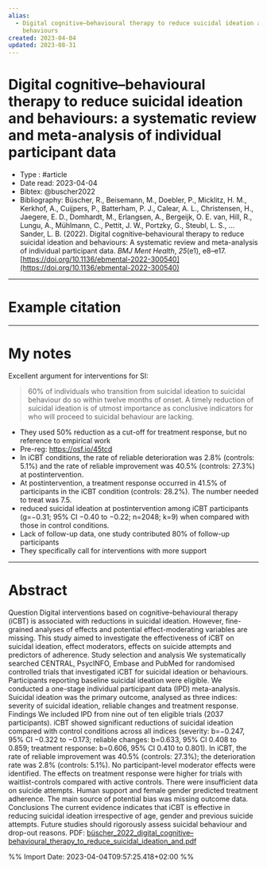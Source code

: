 ```yaml
---
alias:
  - Digital cognitive–behavioural therapy to reduce suicidal ideation and
    behaviours
created: 2023-04-04
updated: 2023-08-31
---
```


# Digital cognitive–behavioural therapy to reduce suicidal ideation and behaviours: a systematic review and meta-analysis of individual participant data

- Type : #article 
- Date read: 2023-04-04
- Bibtex: @buscher2022
- Bibliography: Büscher, R., Beisemann, M., Doebler, P., Micklitz, H. M., Kerkhof, A., Cuijpers, P., Batterham, P. J., Calear, A. L., Christensen, H., Jaegere, E. D., Domhardt, M., Erlangsen, A., Bergeijk, O. E. van, Hill, R., Lungu, A., Mühlmann, C., Pettit, J. W., Portzky, G., Steubl, L. S., … Sander, L. B. (2022). Digital cognitive–behavioural therapy to reduce suicidal ideation and behaviours: A systematic review and meta-analysis of individual participant data. _BMJ Ment Health_, _25_(e1), e8–e17. [https://doi.org/10.1136/ebmental-2022-300540](https://doi.org/10.1136/ebmental-2022-300540)

---
# Example citation


---
# My notes

Excellent argument for interventions for SI:
> 60% of individuals who transition from suicidal ideation to suicidal behaviour do so within twelve months of onset. A timely reduction of suicidal ideation is of utmost importance as conclusive indicators for who will proceed to suicidal behaviour are lacking.
- They used 50% reduction as a cut-off for treatment response, but no reference to empirical work
- Pre-reg: https://osf.io/45tcd
- In iCBT conditions, the rate of reliable deterioration was 2.8% (controls: 5.1%) and the rate of reliable improvement was 40.5% (controls: 27.3%) at postintervention.
- At postintervention, a treatment response occurred in 41.5% of participants in the iCBT condition (controls: 28.2%). The number needed to treat was 7.5.
- reduced suicidal ideation at postintervention among iCBT participants (g=−0.31; 95% CI −0.40 to −0.22; n=2048; k=9) when compared with those in control conditions.
- Lack of follow-up data, one study contributed 80% of follow-up participants
- They specifically call for interventions with more support

---

# Abstract
Question Digital interventions based on cognitive–behavioural therapy (iCBT) is associated with reductions in suicidal ideation. However, fine-grained analyses of effects and potential effect-moderating variables are missing. This study aimed to investigate the effectiveness of iCBT on suicidal ideation, effect moderators, effects on suicide attempts and predictors of adherence.
Study selection and analysis We systematically searched CENTRAL, PsycINFO, Embase and PubMed for randomised controlled trials that investigated iCBT for suicidal ideation or behaviours. Participants reporting baseline suicidal ideation were eligible. We conducted a one-stage individual participant data (IPD) meta-analysis. Suicidal ideation was the primary outcome, analysed as three indices: severity of suicidal ideation, reliable changes and treatment response.
Findings We included IPD from nine out of ten eligible trials (2037 participants). iCBT showed significant reductions of suicidal ideation compared with control conditions across all indices (severity: b=−0.247, 95% CI −0.322 to −0.173; reliable changes: b=0.633, 95% CI 0.408 to 0.859; treatment response: b=0.606, 95% CI 0.410 to 0.801). In iCBT, the rate of reliable improvement was 40.5% (controls: 27.3%); the deterioration rate was 2.8% (controls: 5.1%). No participant-level moderator effects were identified. The effects on treatment response were higher for trials with waitlist-controls compared with active controls. There were insufficient data on suicide attempts. Human support and female gender predicted treatment adherence. The main source of potential bias was missing outcome data.
Conclusions The current evidence indicates that iCBT is effective in reducing suicidal ideation irrespective of age, gender and previous suicide attempts. Future studies should rigorously assess suicidal behaviour and drop-out reasons.
PDF: [büscher_2022_digital_cognitive–behavioural_therapy_to_reduce_suicidal_ideation_and.pdf](file:///Users/oskarflygare/Library/CloudStorage/OneDrive-KarolinskaInstitutet/30-39%20Resources/37%20-%20Personal%20research%20library/zotero-articles/Büscher/büscher_2022_digital_cognitive–behavioural_therapy_to_reduce_suicidal_ideation_and.pdf)

%% Import Date: 2023-04-04T09:57:25.418+02:00 %%
